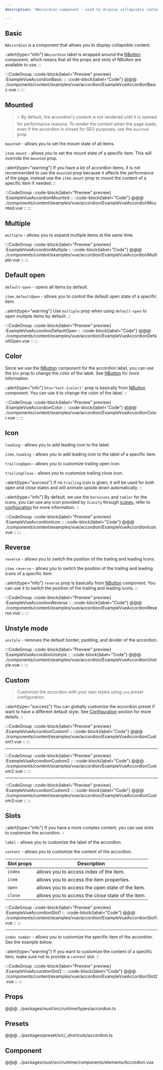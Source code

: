 ```yaml
---
description: 'NAccordion component - used to display collapsible content.'

---
```


## Basic

`NAccordion` is a component that allows you to display collapsible content.

::alert{type="info"}
`NAccordion` label is wrapped around the [NButton](button) component, which means that all the props and slots of NButton are available to use.
::

:::CodeGroup
::code-block{label="Preview" preview}
  :ExampleVueAccordionBasic
::
::code-block{label="Code"}
@@@ ./components/content/examples/vue/accordion/ExampleVueAccordionBasic.vue
::
:::

## Mounted

> ⚡ By default, the accordion's content is not rendered until it is opened for performance reasons. To render the content when the page loads, even if the accordion is closed for SEO purposes, use the `mounted` prop.

`mounted` - allows you to set the mount state of all items.

`item.mount` - allows you to set the mount state of a specific item. This will override the `mounted` prop.

::alert{type="warning"}
If you have a lot of accordion items, it is not recommended to use the `mounted` prop because it affects the performance of the page, instead use the `item.mount` prop to mount the content of a specific item if needed.
::

:::CodeGroup
::code-block{label="Preview" preview}
  :ExampleVueAccordionMounted
::
::code-block{label="Code"}
@@@ ./components/content/examples/vue/accordion/ExampleVueAccordionMounted.vue
::
:::

## Multiple

`multiple` - allows you to expand multiple items at the same time.

:::CodeGroup
::code-block{label="Preview" preview}
  :ExampleVueAccordionMultiple
::
::code-block{label="Code"}
@@@ ./components/content/examples/vue/accordion/ExampleVueAccordionMultiple.vue
::
:::

## Default open

`default-open` - opens all items by default.

`item.defaultOpen` - allows you to control the default open state of a specific item.

::alert{type="warning"}
Use `multiple` prop when using `default-open` to open multiple items by default.
::

:::CodeGroup
::code-block{label="Preview" preview}
  :ExampleVueAccordionDefaultOpen
::
::code-block{label="Code"}
@@@ ./components/content/examples/vue/accordion/ExampleVueAccordionDefaultOpen.vue
::
:::

## Color

Since we use the [NButton](button) component for the accordion label, you can use the `btn` prop to change the color of the label. See [NButton](button) for more information.

::alert{type="info"}
`btn="text-{color}"` prop is basically from [NButton](button) component. You can use it to change the color of the label.
::

:::CodeGroup
::code-block{label="Preview" preview}
  :ExampleVueAccordionColor
::
::code-block{label="Code"}
@@@ ./components/content/examples/vue/accordion/ExampleVueAccordionColor.vue
::
:::


## Icon

`leading` - allows you to add leading icon to the label.

`item.leading` - allows you to add leading icon to the label of a specific item.

`trailingOpen` - allows you to customize trailing open icon.

`trailingClose` - allows you to customize trailing close icon.

::alert{type="success"}
  If no `trailing` icon is given, it will be used for both open and close states and will animate upside down automatically.
::

::alert{type="info"}
By default, we use the `heroicons` and `tabler` for the icons, you can use any icon provided by `Iconify` through [icones](https://icones.js.org/), refer to [configuration](/#getting-started/configuration) for more information.
::

:::CodeGroup
::code-block{label="Preview" preview}
  :ExampleVueAccordionIcon
::
::code-block{label="Code"}
@@@ ./components/content/examples/vue/accordion/ExampleVueAccordionIcon.vue
::
:::

## Reverse

`reverse` - allows you to switch the position of the trailing and leading icons.

`item.reverse` - allows you to switch the position of the trailing and leading icons of a specific item.

::alert{type="info"}
`reverse` prop is basically from [NButton](button) component. You can use it to switch the position of the trailing and leading icons.
::

:::CodeGroup
::code-block{label="Preview" preview}
  :ExampleVueAccordionReverse
::
::code-block{label="Code"}
@@@ ./components/content/examples/vue/accordion/ExampleVueAccordionReverse.vue
::
:::

## Unstyle mode

`unstyle` - removes the default border, padding, and divider of the accordion.

:::CodeGroup
::code-block{label="Preview" preview}
  :ExampleVueAccordionUnstyle
::
::code-block{label="Code"}
@@@ ./components/content/examples/vue/accordion/ExampleVueAccordionUnstyle.vue
::
:::

## Custom

> Customize the accordion with your own styles using `una` preset configuration.

::alert{type="success"}
  You can globally customize the accordion preset if want to have a different default style. See [Configuration](/#getting-started/configuration) section for more details.
::

:::CodeGroup
::code-block{label="Preview" preview}
  :ExampleVueAccordionCustom1
::
::code-block{label="Code"}
@@@ ./components/content/examples/vue/accordion/ExampleVueAccordionCustom1.vue
::
:::

---

:::CodeGroup
::code-block{label="Preview" preview}
  :ExampleVueAccordionCustom2
::
::code-block{label="Code"}
@@@ ./components/content/examples/vue/accordion/ExampleVueAccordionCustom2.vue
::
:::

---

:::CodeGroup
::code-block{label="Preview" preview}
  :ExampleVueAccordionCustom3
::
::code-block{label="Code"}
@@@ ./components/content/examples/vue/accordion/ExampleVueAccordionCustom3.vue
::
:::

## Slots

::alert{type="info"}
If you have a more complex content, you can use slots to customize the accordion.
::

`label` - allows you to customize the label of the accordion.

`content` - allows you to customize the content of the accordion.

| Slot props | Description                                       |
| ---------- | ------------------------------------------------- |
| `index`    | allows you to access index of the item.           |
| `item`     | allows you to access the item properties.         |
| `open`     | allows you to access the open state of the item.  |
| `close`    | allows you to access the close state of the item. |

:::CodeGroup
::code-block{label="Preview" preview}
  :ExampleVueAccordionSlot1
::
::code-block{label="Code"}
@@@ ./components/content/examples/vue/accordion/ExampleVueAccordionSlot1.vue
::
:::

---

`index number` - allows you to customize the specific item of the accordion. See the example below.

::alert{type="warning"}
If you want to customize the content of a specific item, make sure not to provide a `content` slot.
::

:::CodeGroup
::code-block{label="Preview" preview}
  :ExampleVueAccordionSlot2
::
::code-block{label="Code"}
@@@ ./components/content/examples/vue/accordion/ExampleVueAccordionSlot2.vue
::
:::

## Props
@@@ ../packages/nuxt/src/runtime/types/accordion.ts

## Presets
@@@ ../packages/preset/src/_shortcuts/accordion.ts

## Component
@@@ ../packages/nuxt/src/runtime/components/elements/Accordion.vue


